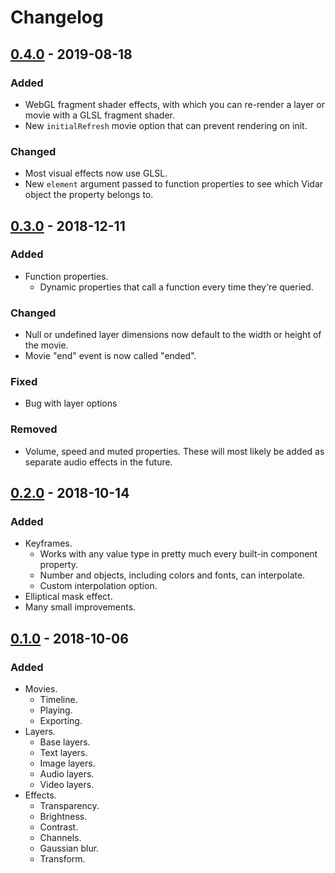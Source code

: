 # Changelog

## [0.4.0] - 2019-08-18
### Added
- WebGL fragment shader effects, with which you can re-render a layer or movie with a GLSL fragment shader.
- New `initialRefresh` movie option that can prevent rendering on init.

### Changed
- Most visual effects now use GLSL.
- New `element` argument passed to function properties to see which Vidar object the property belongs to.

## [0.3.0] - 2018-12-11
### Added
- Function properties.
  - Dynamic properties that call a function every time they're queried.

### Changed
- Null or undefined layer dimensions now default to the width or height of the movie.
- Movie "end" event is now called "ended".

### Fixed
- Bug with layer options

### Removed
- Volume, speed and muted properties. These will most likely be added as separate audio effects in the future.

## [0.2.0] - 2018-10-14
### Added
- Keyframes.
  - Works with any value type in pretty much every built-in component property.
  - Number and objects, including colors and fonts, can interpolate.
  - Custom interpolation option.
- Elliptical mask effect.
- Many small improvements.

## [0.1.0] - 2018-10-06
### Added
- Movies.
  - Timeline.
  - Playing.
  - Exporting.
- Layers.
  - Base layers.
  - Text layers.
  - Image layers.
  - Audio layers.
  - Video layers.
- Effects.
  - Transparency.
  - Brightness.
  - Contrast.
  - Channels.
  - Gaussian blur.
  - Transform.

[0.4.0]: https://github.com/clabe45/vidar/compare/v0.4.0...HEAD
[0.3.0]: https://github.com/clabe45/vidar/compare/v0.3.0...0.3.0
[0.3.0]: https://github.com/clabe45/vidar/compare/v0.2.0...v0.3.0
[0.2.0]: https://github.com/clabe45/vidar/compare/v0.1.0...v0.2.0
[0.1.0]: https://github.com/clabe45/vidar/releases/tag/v0.1.0
